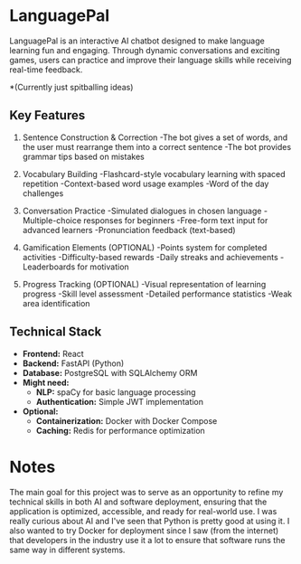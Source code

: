 # LanguagePal
LanguagePal is an interactive AI chatbot designed to make language learning fun and engaging. Through dynamic conversations and exciting games, users can practice and improve their language skills while receiving real-time feedback.

*(Currently just spitballing ideas)

## Key Features
1. Sentence Construction & Correction
-The bot gives a set of words, and the user must rearrange them into a correct sentence
-The bot provides grammar tips based on mistakes

2. Vocabulary Building
-Flashcard-style vocabulary learning with spaced repetition
-Context-based word usage examples
-Word of the day challenges

3. Conversation Practice
-Simulated dialogues in chosen language
-Multiple-choice responses for beginners
-Free-form text input for advanced learners
-Pronunciation feedback (text-based)

4. Gamification Elements (OPTIONAL)
-Points system for completed activities
-Difficulty-based rewards
-Daily streaks and achievements
-Leaderboards for motivation

5. Progress Tracking (OPTIONAL)
-Visual representation of learning progress
-Skill level assessment
-Detailed performance statistics
-Weak area identification

## Technical Stack
- **Frontend:** React  
- **Backend:** FastAPI (Python)  
- **Database:** PostgreSQL with SQLAlchemy ORM  
- **Might need:**  
  - **NLP:** spaCy for basic language processing  
  - **Authentication:** Simple JWT implementation  
- **Optional:**  
  - **Containerization:** Docker with Docker Compose  
  - **Caching:** Redis for performance optimization  

# Notes
The main goal for this project was to serve as an opportunity to refine my technical skills in both AI and software deployment, ensuring that the application is optimized, accessible, and ready for real-world use. I was really curious about AI and I've seen that Python is pretty good at using it. I also wanted to try Docker for deployment since I saw (from the internet) that developers in the industry use it a lot to ensure that software runs the same way in different systems.